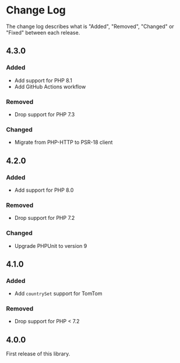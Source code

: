 # Change Log

The change log describes what is "Added", "Removed", "Changed" or "Fixed" between each release.

## 4.3.0

### Added

- Add support for PHP 8.1
- Add GitHub Actions workflow

### Removed

- Drop support for PHP 7.3

### Changed

- Migrate from PHP-HTTP to PSR-18 client

## 4.2.0

### Added

- Add support for PHP 8.0

### Removed

- Drop support for PHP 7.2

### Changed

- Upgrade PHPUnit to version 9

## 4.1.0

### Added

- Add `countrySet` support for TomTom

### Removed

- Drop support for PHP < 7.2

## 4.0.0

First release of this library.
